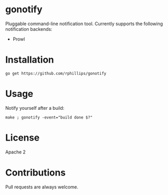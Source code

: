 # gonotify

Pluggable command-line notification tool. Currently supports the following
notification backends:

* Prowl

# Installation

```
go get https://github.com/rphillips/gonotify
```

# Usage

Notify yourself after a build:

```
make ; gonotify -event="build done $?"
```

# License

Apache 2

# Contributions

Pull requests are always welcome.
